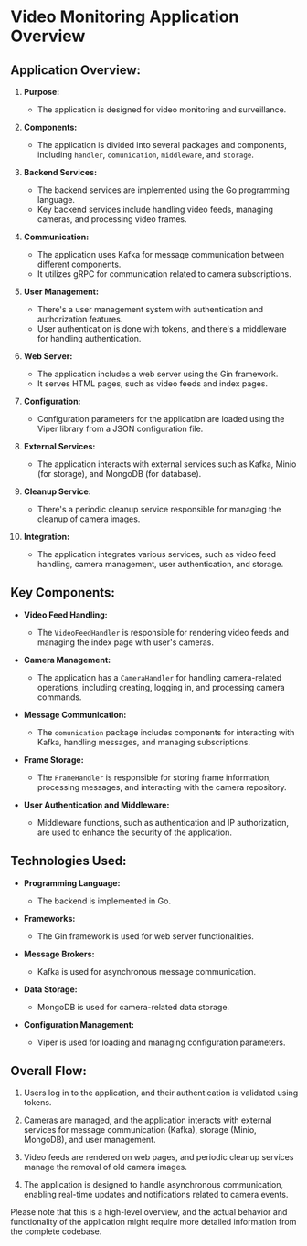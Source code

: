 # Video Monitoring Application Overview

## Application Overview:

1. **Purpose:**
    - The application is designed for video monitoring and surveillance.

2. **Components:**
    - The application is divided into several packages and components, including `handler`, `comunication`, `middleware`, and `storage`.

3. **Backend Services:**
    - The backend services are implemented using the Go programming language.
    - Key backend services include handling video feeds, managing cameras, and processing video frames.

4. **Communication:**
    - The application uses Kafka for message communication between different components.
    - It utilizes gRPC for communication related to camera subscriptions.

5. **User Management:**
    - There's a user management system with authentication and authorization features.
    - User authentication is done with tokens, and there's a middleware for handling authentication.

6. **Web Server:**
    - The application includes a web server using the Gin framework.
    - It serves HTML pages, such as video feeds and index pages.

7. **Configuration:**
    - Configuration parameters for the application are loaded using the Viper library from a JSON configuration file.

8. **External Services:**
    - The application interacts with external services such as Kafka, Minio (for storage), and MongoDB (for database).

9. **Cleanup Service:**
    - There's a periodic cleanup service responsible for managing the cleanup of camera images.

10. **Integration:**
    - The application integrates various services, such as video feed handling, camera management, user authentication, and storage.

## Key Components:

- **Video Feed Handling:**
    - The `VideoFeedHandler` is responsible for rendering video feeds and managing the index page with user's cameras.

- **Camera Management:**
    - The application has a `CameraHandler` for handling camera-related operations, including creating, logging in, and processing camera commands.

- **Message Communication:**
    - The `comunication` package includes components for interacting with Kafka, handling messages, and managing subscriptions.

- **Frame Storage:**
    - The `FrameHandler` is responsible for storing frame information, processing messages, and interacting with the camera repository.

- **User Authentication and Middleware:**
    - Middleware functions, such as authentication and IP authorization, are used to enhance the security of the application.

## Technologies Used:

- **Programming Language:**
    - The backend is implemented in Go.

- **Frameworks:**
    - The Gin framework is used for web server functionalities.

- **Message Brokers:**
    - Kafka is used for asynchronous message communication.

- **Data Storage:**
    - MongoDB is used for camera-related data storage.

- **Configuration Management:**
    - Viper is used for loading and managing configuration parameters.

## Overall Flow:

1. Users log in to the application, and their authentication is validated using tokens.

2. Cameras are managed, and the application interacts with external services for message communication (Kafka), storage (Minio, MongoDB), and user management.

3. Video feeds are rendered on web pages, and periodic cleanup services manage the removal of old camera images.

4. The application is designed to handle asynchronous communication, enabling real-time updates and notifications related to camera events.

Please note that this is a high-level overview, and the actual behavior and functionality of the application might require more detailed information from the complete codebase.
